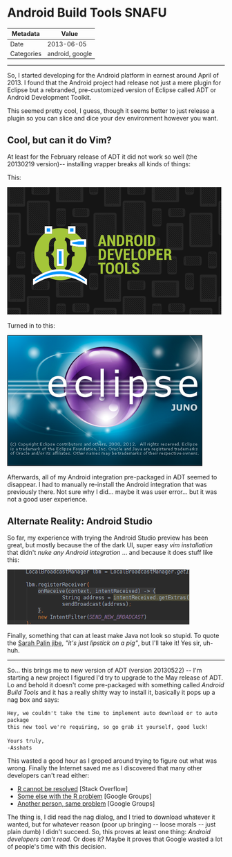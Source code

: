 # Android Build Tools SNAFU

| Metadata   | Value           |
| ---------- | --------------- |
| Date       | 2013-06-05      |
| Categories | android, google |

---

So, I started developing for the Android platform in earnest around April of
2013.  I found that the Android project had release not just a mere plugin for
Eclipse but a rebranded, pre-customized version of Eclipse called ADT or
Android Development Toolkit.

This seemed pretty cool, I guess, though it seems better to just release a
plugin so you can slice and dice your dev environment however you want.

## Cool, but can it do Vim?

At least for the February release of ADT it did not work so well (the 20130219
version)-- installing vrapper breaks all kinds of things:

This:

<img src=../images/adt-splash-screen-1.png />

Turned in to this:

<img src=../images/juno-splash-screen.png />

Afterwards, all of my Android integration pre-packaged in ADT seemed to
disappear.  I had to manually re-install the Android integration that was
previously there.  Not sure why I did... maybe it was user error... but it was
not a good user experience.

## Alternate Reality: Android Studio

So far, my experience with trying the Android Studio preview has been great,
but mostly because the of the dark UI, super easy *vim installation* that didn't
*nuke any Android integration* ... and because it does stuff like this:

<img src=../images/astudio-closure-fold.png />

Finally, something that can at least make Java not look so stupid.  To quote
the [Sarah Palin jibe][jibe], *"it's just lipstick on a pig"*, but I'll take
it!  Yes sir, uh-huh.

[jibe]: http://www.cnn.com/2008/POLITICS/09/10/campaign.lipstick/

---

So... this brings me to new version of ADT (version 20130522) -- I'm starting
a new project I figured I'd try to upgrade to the May release of ADT.  Lo and
behold it doesn't come pre-packaged with something called *Android Build Tools*
and it has a really shitty way to install it, basically it pops up a nag box
and says:

```
Hey, we couldn't take the time to implement auto download or to auto package
this new tool we're requiring, so go grab it yourself, good luck!

Yours truly,
-Asshats
```

This wasted a good hour as I groped around trying to figure out what was wrong.
Finally the Internet saved me as I discovered that many other developers can't
read either:

- [R cannot be resolved][R1] [Stack Overflow]
- [Some else with the R problem][R2] [Google Groups]
- [Another person, same problem][R3] [Google Groups]

[R1]: http://stackoverflow.com/questions/885009/r-cannot-be-resolved-android-error
[R2]: https://groups.google.com/forum/?fromgroups#!topic/android-developers/rCaeT3qckoE
[R3]: https://groups.google.com/forum/?fromgroups=#!topic/adt-dev/epOfZbKPFdk

The thing is, I did read the nag dialog, and I tried to download whatever it
wanted, but for whatever reason (poor up bringing -- loose morals -- just plain
dumb) I didn't succeed.  So, this proves at least one thing: *Android 
developers can't read*.  Or does it?  Maybe it proves that Google wasted a lot
of people's time with this decision.

<!-- vim: spell
-->

